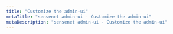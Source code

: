 ```yaml
---
title: "Customize the admin-ui"
metaTitle: "sensenet admin-ui - Customize the admin-ui"
metaDescription: "sensenet admin-ui - Customize the admin-ui"
---
```

